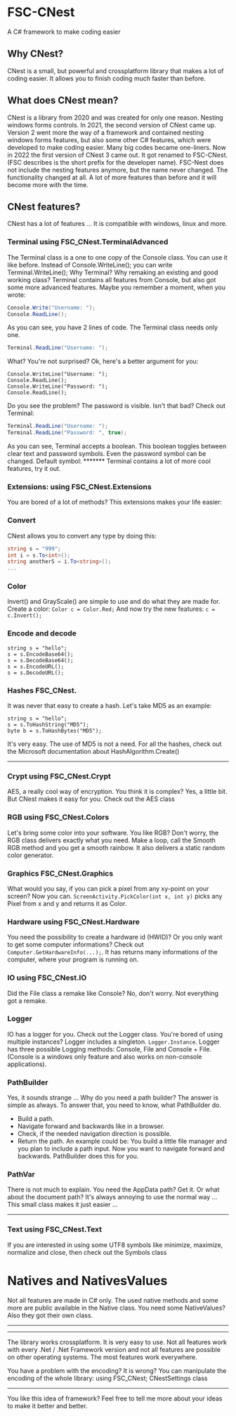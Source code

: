 # FSC-CNest
 A C# framework to make coding easier

## Why CNest?
CNest is a small, but powerful and crossplatform library that makes a lot of coding easier. It allows you to finish coding much faster than before.

## What does CNest mean?
CNest is a library from 2020 and was created for only one reason. Nesting windows forms controls. 
In 2021, the second version of CNest came up. Version 2 went more the way of a framework and contained nesting windows forms features, but also some other C# features, which were developed to make coding easier. Many big codes became one-liners.
Now in 2022 the first version of CNest 3 came out. It got renamed to FSC-CNest.
(FSC describes is the short prefix for the developer name). FSC-Nest does not include the nesting features anymore, but the name never changed. The functionality changed at all. A lot of more features than before and it will become more with the time.

## CNest features?
CNest has a lot of features ... It is compatible with windows, linux and more.

### Terminal using FSC_CNest.TerminalAdvanced
The Terminal class is a one to one copy of the Console class. You can use it like before. Instead of Console.WriteLine(); you can write Terminal.WriteLine();
Why Terminal? Why remaking an existing and good working class?
Terminal contains all features from Console, but also got some more advanced features.
Maybe you remember a moment, when you wrote:
```cs
Console.Write("Username: ");
Console.ReadLine();
```
As you can see, you have 2 lines of code. The Terminal class needs only one.
```cs
Terminal.ReadLine("Username: ");
```
What? You're not surprised? Ok, here's a better argument for you:
```
Console.WriteLine("Username: ");
Console.ReadLine();
Console.WriteLine("Password: ");
Console.ReadLine();
```
Do you see the problem? The password is visible. Isn't that bad?
Check out Terminal:
```cs
Terminal.ReadLine("Username: ");
Terminal.ReadLine("Password: ", true);
```
As you can see, Terminal accepts a boolean. This boolean toggles between clear text and password symbols.
Even the password symbol can be changed. Default symbol: *******
Terminal contains a lot of more cool features, try it out.

### Extensions: using FSC_CNest.Extensions
You are bored of a lot of methods? This extensions makes your life easier:

### Convert
CNest allows you to convert any type by doing this:
```cs
string s = "999";
int i = s.To<int>();
string anotherS = i.To<string>();
...
```

### Color
Invert() and GrayScale() are simple to use and do what they are made for.
Create a color:
`Color c = Color.Red;`
And now try the new features:
`c = c.Invert();`

### Encode and decode
```
string s = "hello";
s = s.EncodeBase64();
s = s.DecodeBase64();
s = s.EncodeURL();
s = s.DecodeURL();
```

### Hashes FSC_CNest.
It was never that easy to create a hash. Let's take MD5 as an example:
```
string s = "hello";
s = s.ToHashString("MD5");
byte b = s.ToHashBytes("MD5");
```
It's very easy. The use of MD5 is not a need. For all the hashes, check out the Microsoft documentation about HashAlgorithm.Create()

---

### Crypt using FSC_CNest.Crypt
AES, a really cool way of encryption. You think it is complex? Yes, a little bit. But CNest makes it easy for you. Check out the AES class

### RGB using FSC_CNest.Colors
Let's bring some color into your software. You like RGB? Don't worry, the RGB class delivers exactly what you need. Make a loop, call the Smooth RGB method and you get a smooth rainbow.
It also delivers a static random color generator.

### Graphics FSC_CNest.Graphics
What would you say, if you can pick a pixel from any xy-point on your screen? Now you can.
`ScreenActivity.PickColor(int x, int y)` picks any Pixel from x and y and returns it as Color.

### Hardware using FSC_CNest.Hardware
You need the possibility to create a hardware id (HWID)?
Or you only want to get some computer informations?
Check out `Computer.GetHardwareInfo(...);`. It has returns many informations of the computer, where your program is running on.

### IO using FSC_CNest.IO
Did the File class a remake like Console? No, don't worry. Not everything got a remake.

### Logger
IO has a logger for you. Check out the Logger class. You're bored of using multiple instances? Logger includes a singleton. `Logger.Instance`.
Logger has three possible Logging methods: Console, File and Console + File. (Console is a windows only feature and also works on non-console applications).

### PathBuilder
Yes, it sounds strange ... Why do you need a path builder? The answer is simple as always.
To answer that, you need to know, what PathBuilder do.
- Build a path.
- Navigate forward and backwards like in a browser.
- Check, if the needed navigation direction is possible.
- Return the path.
An example could be: You build a little file manager and you plan to include a path input. Now you want to navigate forward and backwards. PathBuilder does this for you.

### PathVar
There is not much to explain. You need the AppData path? Get it. Or what about the document path?
It's always annoying to use the normal way ... This small class makes it just easier ...

---

### Text using FSC_CNest.Text
If you are interested in using some UTF8 symbols like minimize, maximize, normalize and close, then check out the Symbols class

# Natives and NativesValues
Not all features are made in C# only. The used native methods and some more are public available in the Native class. You need some NativeValues? Also they got their own class.

---
---

The library works crossplatform. It is very easy to use. Not all features work with every .Net / .Net Framework version and not all features are possible on other operating systems. The most features work everywhere.

You have a problem with the encoding? It is wrong?
You can manipulate the encoding of the whole library:
using FSC_CNest;
CNestSettings class

---

You like this idea of framework? Feel free to tell me more about your ideas to make it better and better.
